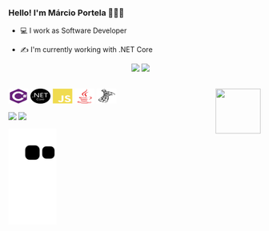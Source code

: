 ### Hello! I'm Márcio Portela 👋😊🚀

- 💻 I work as Software Developer
- ✍️ I'm currently working with .NET Core
  
  <div align="center">
  <img height="180em" src="https://github-readme-stats.vercel.app/api?username=MarcioPortela&show_icons=true&theme=jolly&include_all_commits=true&count_private=true"/>
  <img height="180em" src="https://github-readme-stats.vercel.app/api/top-langs/?username=MarcioPortela&layout=compact&langs_count=7&theme=jolly"/>
</div>
<div style="display: inline_block"><br>
  <img align="center" alt="CSharp" height="30" width="40" src="https://raw.githubusercontent.com/devicons/devicon/master/icons/csharp/csharp-plain.svg">
  <img align="center" alt="dotNetCore" height="30" width="40" src="https://raw.githubusercontent.com/devicons/devicon/master/icons/dotnetcore/dotnetcore-plain.svg">
  <img align="center" alt="JavaScript" height="30" width="40" src="https://raw.githubusercontent.com/devicons/devicon/master/icons/javascript/javascript-plain.svg">
  <img align="center" alt="Java" height="30" width="40" src="https://raw.githubusercontent.com/devicons/devicon/master/icons/java/java-plain.svg">
  <img align="center" alt="SQLServer" height="30" width="40" src="https://raw.githubusercontent.com/devicons/devicon/master/icons/microsoftsqlserver/microsoftsqlserver-plain.svg">
  <img align="right" width="90" height="90" src="https://media.giphy.com/media/txcIHRNl2vcDm/giphy.gif">
</div>
<div style="display: inline_block"><br> 
  <a href = "mailto:marcio.portela@fatec.sp.gov.br"><img src="https://img.shields.io/badge/M-Outlook-blue" target="_blank"></a>
   <a href="https://linkedin.com/in/marcio-santana-portela/" target="_blank"><img src="https://img.shields.io/badge/-LinkedIn-%230077B5?style=for-the-badge&logo=linkedin&logoColor=white" target="_blank"></a>
  
  ![Snake animation](https://github.com/MarcioPortela/MarcioPortela/blob/output/github-contribution-grid-snake.svg)
 
</div>